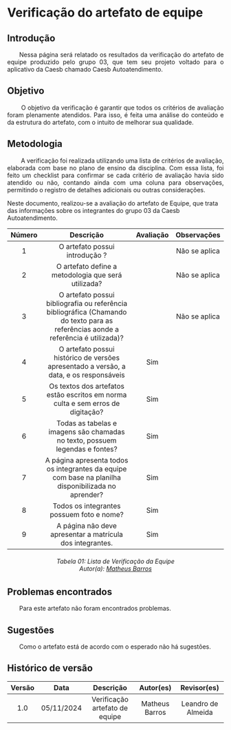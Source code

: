# Verificação do artefato de equipe

## Introdução 
<p align="justify">&emsp;&emsp;Nessa página será relatado os resultados da verificação do artefato de equipe produzido pelo grupo 03, que tem seu projeto voltado para o aplicativo da Caesb chamado Caesb Autoatendimento.</p>

## Objetivo

<p align="justify">
&emsp;&emsp; O objetivo da verificação é garantir que todos os critérios de avaliação foram plenamente atendidos. Para isso, é feita uma análise do conteúdo e da estrutura do artefato, com o intuito de melhorar sua qualidade.
</p>

## Metodologia
<p align="justify">
&emsp;&emsp; A verificação foi realizada utilizando uma lista de critérios de avaliação, elaborada com base no plano de ensino da disciplina. Com essa lista, foi feito um checklist para confirmar se cada critério de avaliação havia sido atendido ou não, contando ainda com uma coluna para observações, permitindo o registro de detalhes adicionais ou outras considerações.

Neste documento, realizou-se a avaliação do artefato de Equipe, que trata das informações sobre os integrantes do grupo 03 da Caesb Autoatendimento</a>.
</p>

<center>

| Número | Descrição | Avaliação | Observações | 
| :----: | :-------: | :-------: | :--------: | 
| 1 | O artefato possui introdução ?| | Não se aplica |
| 2 | O artefato define a metodologia que será utilizada? |  | Não se aplica |
| 3 | O artefato possui bibliografia ou referência bibliográfica (Chamando do texto para as referências aonde a referência é utilizada)? | | Não se aplica |
| 4 | O artefato possui histórico de versões apresentado a versão, a data, e os responsáveis | Sim | |
| 5 | Os textos dos artefatos estão escritos em norma culta e sem erros de digitação? | Sim | |
| 6 | Todas as tabelas e imagens são chamadas no texto, possuem legendas e fontes? | Sim | |
| 7 | A página apresenta todos os integrantes da equipe com base na planilha disponibilizada no aprender? | Sim | |
| 8 | Todos os integrantes possuem foto e nome? | Sim | |  
| 9 | A página não deve apresentar a matrícula dos integrantes. | Sim |  |

</center>

<p align="justify">
<h6 align = "center"> Tabela 01: Lista de Verificação da Equipe
<br> Autor(a): <a href="https://github.com/Ninja-Haiyai">Matheus Barros</a></h6>
</p>

## Problemas encontrados
<p align="justify">&emsp;&emsp;Para este artefato não foram encontrados problemas.</p>

## Sugestões
<p align="justify">&emsp;&emsp;Como o artefato está de acordo com o esperado não há sugestões.</p>

## Histórico de versão

| Versão |    Data    |      Descrição       |  Autor(es) | Revisor(es) |
| :----: | :--------: | :------------------: | :-----: | :-----: |
|  1.0   | 05/11/2024 | Verificação artefato de equipe |  Matheus Barros | Leandro de Almeida |